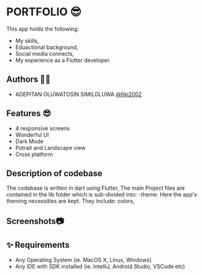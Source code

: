 # PORTFOLIO 😎

This app holds the following:
- My skills,
- Eduactional background,
- Social media connects,
- My experience as a Flutter developer.


## Authors 👧🏾

- ADEPITAN OLUWATOSIN SIMILOLUWA [@fiki2002](https://www.github.com/fiki2002)


## Features 😎

- 4 responsive screens
- Wonderful UI
- Dark Mode
- Potrait and Landscape view
- Cross platform

## Description of codebase
   The codebase is written in dart using Flutter,
   The main Project files are contained in the lib folder which is sub-divided into:
      -theme: Here the app's theming necessities are kept. 
              They include: colors,

## Screenshots📷


## ✨ Requirements 

- Any Operating System (ie. MacOS X, Linux, Windows)
- Any IDE with SDK installed (ie. IntelliJ, Android Studio, VSCode etc)

